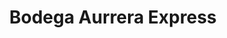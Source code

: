 ---
title: "Bodega Aurrera Express"
url: /villa-de-alvarez/bodega-aurrera-express/
shop: comodidad
---